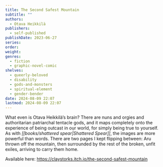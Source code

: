 ```yaml
---
title: The Second Safest Mountain
subtitle: ""
authors:
  - Otava Heikkilä
publishers:
  - self-published
publishDate: 2023-06-27
series: 
order: 
weight: 
genres:
  - fiction
  - graphic-novel-comic
shelves:
  - queerly-beloved
  - disability
  - gods-and-monsters
  - spiritual-element
  - gender-bender
date: 2024-08-09 22:07
lastmod: 2024-08-09 22:07
---
```

What even is Otava Heikkilä’s brain? There are nuns and orgies and authoritarian patriarchal tentacle gods, and it maps completely onto the experience of being outcast in our world, for simply being true to yourself. As with *[[books/shattered spear|Shattered Spear]]*, the images are more powerful than words. There are two pages I kept flipping between: Aru thrown off the mountain, then surrounded by the rest of the broken, unfit exiles, arriving to carry them home.

Available here: https://claystorks.itch.io/the-second-safest-mountain